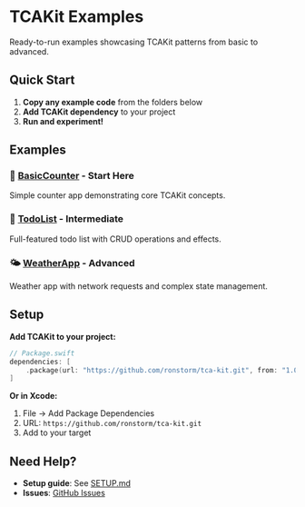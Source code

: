 # TCAKit Examples

Ready-to-run examples showcasing TCAKit patterns from basic to advanced.

## Quick Start

1. **Copy any example code** from the folders below
2. **Add TCAKit dependency** to your project
3. **Run and experiment!**

## Examples

### 🎯 [BasicCounter](./BasicCounter/) - **Start Here**
Simple counter app demonstrating core TCAKit concepts.

### 📝 [TodoList](./TodoList/) - **Intermediate** 
Full-featured todo list with CRUD operations and effects.

### 🌤️ [WeatherApp](./WeatherApp/) - **Advanced**
Weather app with network requests and complex state management.

## Setup

**Add TCAKit to your project:**

```swift
// Package.swift
dependencies: [
    .package(url: "https://github.com/ronstorm/tca-kit.git", from: "1.0.0")
]
```

**Or in Xcode:**
1. File → Add Package Dependencies
2. URL: `https://github.com/ronstorm/tca-kit.git`
3. Add to your target

## Need Help?

- **Setup guide**: See [SETUP.md](./SETUP.md)
- **Issues**: [GitHub Issues](https://github.com/ronstorm/tca-kit/issues)